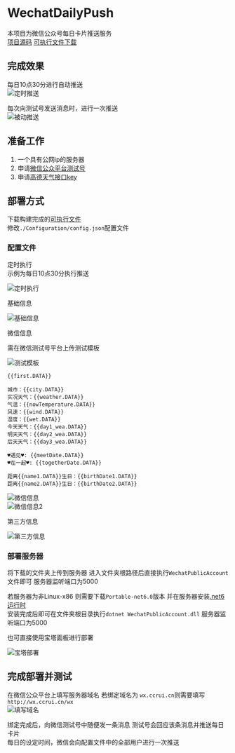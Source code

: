 # WechatDailyPush

本项目为微信公众号每日卡片推送服务  
[项目源码](https://github.com/cr-zhichen/WechatDailyPush) [可执行文件下载](https://github.com/cr-zhichen/WechatDailyPush/releases)  

## 完成效果

每日10点30分进行自动推送  
![定时推送](https://tc.chengrui.xyz/2022/08/27/WechatIMG14.jpg)  

每次向测试号发送消息时，进行一次推送  
![被动推送](https://tc.chengrui.xyz/2022/08/27/WechatIMG15.jpg)  

## 准备工作

1. 一个具有公网ip的服务器
2. 申请[微信公众平台测试号](https://mp.weixin.qq.com/debug/cgi-bin/sandbox?t=sandbox/login)  
3. 申请[高德天气接口key](https://lbs.amap.com/dev/key/app)  

## 部署方式

下载构建完成的[可执行文件](https://github.com/cr-zhichen/WechatDailyPush/releases)  
修改`./Configuration/config.json`配置文件  

### 配置文件

定时执行  
示例为每日10点30分执行推送

![定时执行](https://tc.chengrui.xyz/2022/08/27/pJaVYW.png)  

基础信息  

![基础信息](https://tc.chengrui.xyz/2022/08/27/Hgfuih.png)  

微信信息  

需在微信测试号平台上传测试模板  

![测试模板](https://tc.chengrui.xyz/2022/08/27/Jamk4d.png)  

```
{{first.DATA}}

城市：{{city.DATA}}
实况天气：{{weather.DATA}}
气温：{{nowTemperature.DATA}}
风速：{{wind.DATA}}
湿度：{{wet.DATA}}
今天天气：{{day1_wea.DATA}}
明天天气：{{day2_wea.DATA}}
后天天气：{{day3_wea.DATA}}

♥遇见♥: {{meetDate.DATA}}
♥在一起♥: {{togetherDate.DATA}}

距离{{name1.DATA}}生日：{{birthDate1.DATA}}
距离{{name2.DATA}}生日：{{birthDate2.DATA}}
```

![微信信息](https://tc.chengrui.xyz/2022/08/27/urhRDg.png)  
![微信信息2](https://tc.chengrui.xyz/2022/08/27/FtPcC6.png)  

第三方信息

![第三方信息](https://tc.chengrui.xyz/2022/08/27/Sqtrkk.png)  

### 部署服务器

将下载的文件夹上传到服务器 进入文件夹根路径后直接执行`WechatPublicAccount`文件即可 服务器监听端口为5000

若服务器为非Linux-x86 则需要下载`Portable-net6.0`版本 并在服务器安装[.net6运行时](https://dotnet.microsoft.com/zh-cn/download)  
安装完成后即可在文件夹根目录执行`dotnet WechatPublicAccount.dll` 服务器监听端口为5000  

也可直接使用宝塔面板进行部署  

![宝塔部署](https://tc.chengrui.xyz/2022/08/27/wi4oJp.png)  

## 完成部署并测试

在微信公众平台上填写服务器域名 若绑定域名为 `wx.ccrui.cn`则需要填写`http://wx.ccrui.cn/wx`  
![填写域名](https://tc.chengrui.xyz/2022/08/27/mAVNPu.png)  

绑定完成后，向微信测试号中随便发一条消息 测试号会回应该条消息并推送每日卡片  
每日的设定时间，微信会向配置文件中的全部用户进行一次推送  
